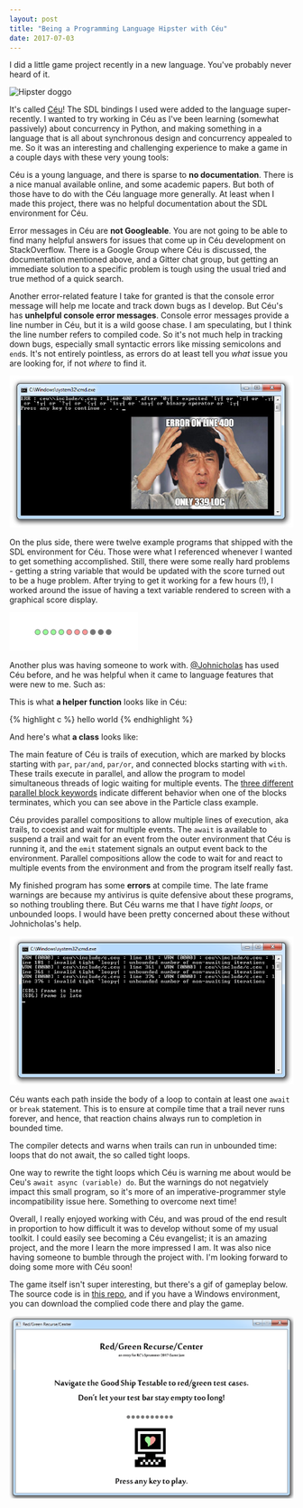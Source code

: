 ```yaml
---
layout: post
title: "Being a Programming Language Hipster with Céu"
date: 2017-07-03
---
```


I did a little game project recently in a new language. You've probably never heard of it.

![Hipster doggo](http://s2.quickmeme.com/img/82/82af2fda9892b0029e8585a058272dc7451e25fedff6425e4da30695a52554de.jpg)

It's called [Céu](http://ceu-lang.org/)! The SDL bindings I used were added to the language super-recently. I wanted to try working in Céu as I've been learning (somewhat passively) about concurrency in Python, and making something in a language that is all about synchronous design and concurrency appealed to me. So it was an interesting and challenging experience to make a game in a couple days with these very young tools:

Céu is a young language, and there is sparse to **no documentation**. There is a nice manual available online, and some academic papers. But both of those have to do with the Céu language more generally. At least when I made this project, there was no helpful documentation about the SDL environment for Céu.

Error messages in Céu are **not Googleable**. You are not going to be able to find many helpful answers for issues that come up in Céu development on StackOverflow. There is a Google Group where Céu is discussed, the documentation mentioned above, and a Gitter chat group, but getting an immediate solution to a specific problem is tough using the usual tried and true method of a quick search.

Another error-related feature I take for granted is that the console error message will help me locate and track down bugs as I develop. But Céu's has **unhelpful console error messages**. Console error messages provide a line number in Céu, but it is a wild goose chase. I am speculating, but I think the line number refers to compiled code. So it's not much help in tracking down bugs, especially small syntactic errors like missing semicolons and ```end```s. It's not entirely pointless, as errors do at least tell you *what* issue you are looking for, if not *where* to find it.

![unhelpful error messages](https://raw.githubusercontent.com/katieamazing/katieamazing.github.io/master/img/errormess3.jpg)

On the plus side, there were twelve example programs that shipped with the SDL environment for Céu. Those were what I referenced whenever I wanted to get something accomplished. Still, there were some really hard problems - getting a string variable that would be updated with the score turned out to be a huge problem. After trying to get it working for a few hours (!), I worked around the issue of having a text variable rendered to screen with a graphical score display.

![graphical score display](https://raw.githubusercontent.com/katieamazing/katieamazing.github.io/master/img/score.gif)

Another plus was having someone to work with. [@Johnicholas](https://github.com/johnicholas) has used Céu before, and he was helpful when it came to language features that were new to me. Such as:

This is what **a helper function** looks like in Céu:

{% highlight c %}
hello world
{% endhighlight %}

And here's what **a class** looks like:



The main feature of Céu is trails of execution, which are marked by blocks starting with ```par```, ```par/and```, ```par/or```, and connected blocks starting with ```with```. These trails execute in parallel, and allow the program to model simultaneous threads of logic waiting for multiple events. The [three different parallel block keywords](http://fsantanna.github.io/ceu/out/manual/v0.20/#parallel-compositions-and-abortion) indicate different behavior when one of the blocks terminates, which you can see above in the Particle class example.

Céu provides parallel compositions to allow multiple lines of execution, aka trails, to coexist and wait for multiple events. The ```await``` is available to suspend a trail and wait for an event from the outer environment that Céu is running it, and the ```emit``` statement signals an output event back to the environment. Parallel compositions allow the code to wait for and react to multiple events from the environment and from the program itself really fast.

My finished program has some **errors** at compile time. The late frame warnings are because my antivirus is quite defensive about these programs, so nothing troubling there. But Céu warns me that I have *tight loops*, or unbounded loops. I would have been pretty concerned about these without Johnicholas's help.

![Compile time errors](https://raw.githubusercontent.com/katieamazing/katieamazing.github.io/master/img/errormess2.gif)

Céu wants each path inside the body of a loop to contain at least one ```await``` or ```break``` statement. This is to ensure at compile time that a trail never runs forever, and hence, that reaction chains always run to completion in bounded time.

The compiler detects and warns when trails can run in unbounded time: loops that do not await, the so called tight loops.

One way to rewrite the tight loops which Céu is warning me about would be Ceu's ```await async (variable) do```. But the warnings do not negatviely impact this small program, so it's more of an imperative-programmer style incompatibility issue here. Something to overcome next time!

Overall, I really enjoyed working with Céu, and was proud of the end result in proportion to how difficult it was to develop without some of my usual toolkit. I could easily see becoming a Céu evangelist; it is an amazing project, and the more I learn the more impressed I am. It was also nice having someone to bumble through the project with. I'm looking forward to doing some more with Céu soon!

The game itself isn't super interesting, but there's a gif of gameplay below. The source code is in [this repo](https://github.com/katieamazing/rc_game_ceu), and if you have a Windows environment, you can download the complied code there and play the game.

![Gameplay gif](https://raw.githubusercontent.com/katieamazing/katieamazing.github.io/master/img/ceu-game.gif)
